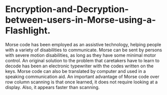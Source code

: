 # Encryption-and-Decryption-between-users-in-Morse-using-a-Flashlight.
Morse code has been employed as an assistive technology, helping people with a variety of disabilities to communicate. Morse can be sent by persons with severe motion disabilities, as long as they have some minimal motor control. An original solution to the problem that caretakers have to learn to decode has been an electronic typewriter with the codes written on the keys. Morse code can also be translated by computer and used in a speaking communication aid. An important advantage of Morse code over row column scanning is that once learned, it does not require looking at a display. Also, it appears faster than scanning.
